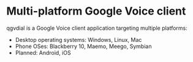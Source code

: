 # Multi-platform Google Voice client

qgvdial is a Google Voice client application targeting multiple platforms:  
- Desktop operating systems: Windows, Linux, Mac
- Phone OSes: Blackberry 10, Maemo, Meego, Symbian
- Planned: Android, iOS
